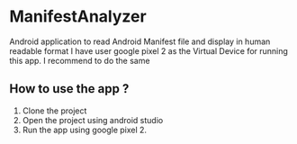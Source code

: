 # ManifestAnalyzer
Android application to read Android Manifest file and display in human readable format
I have user google pixel 2 as the Virtual Device for running this app. I recommend to do the same

## How to use the app ?
1. Clone the project
2. Open the project using android studio
3. Run the app using google pixel 2.
